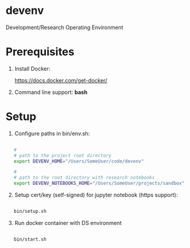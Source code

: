 # devenv

Development/Research Operating Environment

# Prerequisites

 1. Install Docker:

    https://docs.docker.com/get-docker/

 2. Command line support: **bash**


# Setup

 1. Configure paths in bin/env.sh:

```bash

   #
   # path to the project root directory
   export DEVENV_HOME="/Users/SomeUser/code/devenv"

   #
   # path to the root directory with research notebooks
   export DEVENV_NOTEBOOKS_HOME="/Users/SomeUser/projects/sandbox"

```

 2. Setup cert/key (self-signed)  for jupyter notebook (https support):

```bash

   bin/setup.sh

```

 3. Run docker container with DS environment

```bash

   bin/start.sh

```
